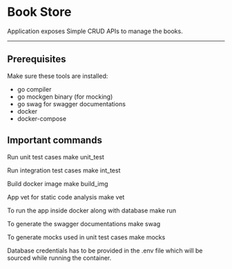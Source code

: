 # Book Store

Application exposes Simple CRUD APIs to manage the books.

---

## Prerequisites

Make sure these tools are installed:

- go compiler
- go mockgen binary (for mocking)
- go swag for swagger documentations
- docker
- docker-compose

## Important commands

Run unit test cases
make unit_test

Run integration test cases
make int_test

Build docker image 
make build_img

App vet for static code analysis
make vet

To run the app inside docker along with database
make run

To generate the swagger documentations
make swag

To generate mocks used in unit test cases
make mocks

Database credentials has to be provided in the .env file which will be sourced while running the container.

